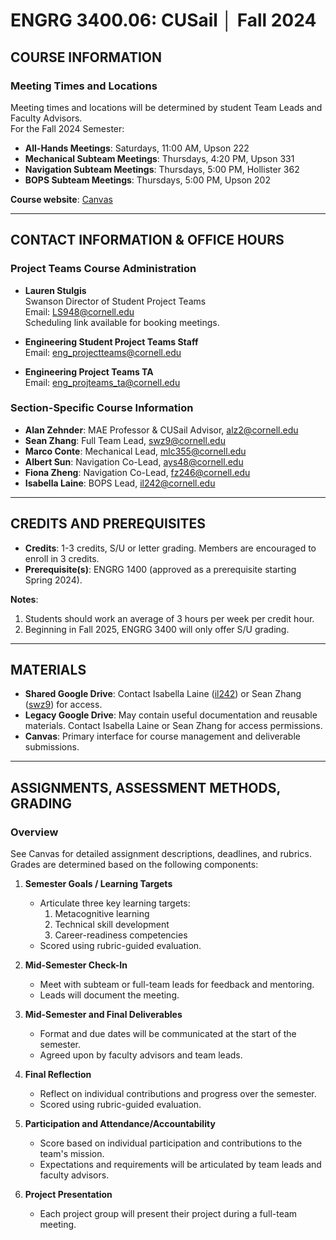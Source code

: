 # ENGRG 3400.06: CUSail │ Fall 2024

## COURSE INFORMATION

### Meeting Times and Locations
Meeting times and locations will be determined by student Team Leads and Faculty Advisors.  
For the Fall 2024 Semester:  
- **All-Hands Meetings**: Saturdays, 11:00 AM, Upson 222  
- **Mechanical Subteam Meetings**: Thursdays, 4:20 PM, Upson 331  
- **Navigation Subteam Meetings**: Thursdays, 5:00 PM, Hollister 362  
- **BOPS Subteam Meetings**: Thursdays, 5:00 PM, Upson 202  

**Course website**: [Canvas](https://canvas.cornell.edu/courses/67045)

---

## CONTACT INFORMATION & OFFICE HOURS

### Project Teams Course Administration
- **Lauren Stulgis**  
  Swanson Director of Student Project Teams  
  Email: [LS948@cornell.edu](mailto:LS948@cornell.edu)  
  Scheduling link available for booking meetings.  

- **Engineering Student Project Teams Staff**  
  Email: [eng_projectteams@cornell.edu](mailto:eng_projectteams@cornell.edu)  

- **Engineering Project Teams TA**  
  Email: [eng_projteams_ta@cornell.edu](mailto:eng_projteams_ta@cornell.edu)

### Section-Specific Course Information
- **Alan Zehnder**: MAE Professor & CUSail Advisor, [alz2@cornell.edu](mailto:alz2@cornell.edu)  
- **Sean Zhang**: Full Team Lead, [swz9@cornell.edu](mailto:swz9@cornell.edu)  
- **Marco Conte**: Mechanical Lead, [mlc355@cornell.edu](mailto:mlc355@cornell.edu)  
- **Albert Sun**: Navigation Co-Lead, [ays48@cornell.edu](mailto:ays48@cornell.edu)  
- **Fiona Zheng**: Navigation Co-Lead, [fz246@cornell.edu](mailto:fz246@cornell.edu)  
- **Isabella Laine**: BOPS Lead, [il242@cornell.edu](mailto:il242@cornell.edu)

---

## CREDITS AND PREREQUISITES
- **Credits**: 1-3 credits, S/U or letter grading. Members are encouraged to enroll in 3 credits.  
- **Prerequisite(s)**: ENGRG 1400 (approved as a prerequisite starting Spring 2024).  

**Notes**:  
1. Students should work an average of 3 hours per week per credit hour.  
2. Beginning in Fall 2025, ENGRG 3400 will only offer S/U grading.

---

## MATERIALS
- **Shared Google Drive**: Contact Isabella Laine ([il242](mailto:il242@cornell.edu)) or Sean Zhang ([swz9](mailto:swz9@cornell.edu)) for access.  
- **Legacy Google Drive**: May contain useful documentation and reusable materials. Contact Isabella Laine or Sean Zhang for access permissions.  
- **Canvas**: Primary interface for course management and deliverable submissions.  

---

## ASSIGNMENTS, ASSESSMENT METHODS, GRADING

### Overview
See Canvas for detailed assignment descriptions, deadlines, and rubrics. Grades are determined based on the following components:

1. **Semester Goals / Learning Targets**  
   - Articulate three key learning targets:  
     1. Metacognitive learning  
     2. Technical skill development  
     3. Career-readiness competencies  
   - Scored using rubric-guided evaluation.

2. **Mid-Semester Check-In**  
   - Meet with subteam or full-team leads for feedback and mentoring.  
   - Leads will document the meeting.

3. **Mid-Semester and Final Deliverables**  
   - Format and due dates will be communicated at the start of the semester.  
   - Agreed upon by faculty advisors and team leads.

4. **Final Reflection**  
   - Reflect on individual contributions and progress over the semester.  
   - Scored using rubric-guided evaluation.

5. **Participation and Attendance/Accountability**  
   - Score based on individual participation and contributions to the team's mission.  
   - Expectations and requirements will be articulated by team leads and faculty advisors.

6. **Project Presentation**  
   - Each project group will present their project during a full-team meeting.
